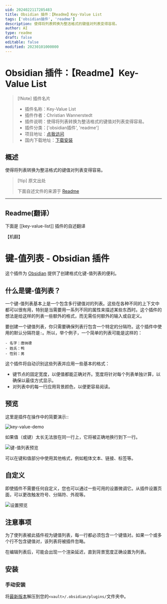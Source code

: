 ```yaml
---
uid: 2024022117285483
title: Obsidian 插件：【Readme】Key-Value List
tags: ['obsidian插件', 'readme']
description: 使得将列表转换为整洁格式的键值对列表变得容易。
author: AI
type: readme
draft: false
editable: false
modified: 20230101000000
---
```


# Obsidian 插件：【Readme】Key-Value List

> [!Note] 插件名片
> - 插件名称：Key-Value List
> - 插件作者：Christian Wannerstedt
> - 插件说明：使得将列表转换为整洁格式的键值对列表变得容易。
> - 插件分类：['obsidian插件', 'readme']
> - 项目地址：[点我访问](https://github.com/christianwannerstedt/obsidian-key-value-list)
> - 国内下载地址：[下载安装](https://pkmer.cn/products/plugin/pluginMarket/?key-value-list)

## 概述

使得将列表转换为整洁格式的键值对列表变得容易。



> [!tip] 原文出处
> 
>下面自述文件的来源于 [Readme](https://ghproxy.net/https://raw.githubusercontent.com/christianwannerstedt/obsidian-key-value-list/main/README.md)
> 

---

## Readme(翻译）

下面是 [[key-value-list]] 插件的自述翻译

【机翻】
# 键-值列表 - Obsidian 插件

这个插件为 [Obsidian](https://obsidian.md/) 提供了创建格式化键-值列表的便利。
## 什么是键-值列表？
一个键-值列表基本上是一个包含多行键值对的列表。这些在各种不同的上下文中都可以很有用，特别是当需要用一系列不同的属性来描述某些东西时。这个插件的想法是给这样的列表一些额外的格式，而无需任何额外的输入或自定义。

要创建一个键值列表，你只需要确保列表行包含一个特定的分隔符。这个插件中使用的默认分隔符是`:`。所以，举个例子，一个简单的列表可能是这样的：
```
- 名字：唐纳德
- 姓氏：鸭
- 性别：男
```

这个插件将自动识别这些列表并应用一些基本的格式：
- 键节点的固定宽度，以便值都能正确对齐。宽度将针对每个列表单独计算，以确保以最佳方式显示。
- 对列表中的每一行应用背景颜色，以便更容易阅读。
## 预览
这里是插件在操作中的简要演示::

![key-value-demo](https://cdn.pkmer.cn/covers/key-value-list_1_0.gif!pkmer)

如果值（或键）太长无法放在同一行上，它将被正确地换行到下一行。

![键-值列表预览](https://cdn.pkmer.cn/covers/key-value-list_1_1.png!pkmer)

可以在键和值部分中使用其他格式，例如粗体文本、链接、标签等。
## 自定义
即使插件不需要任何自定义，您也可以通过一些可用的设置微调它。从插件设置页面，可以更改触发符号、分隔符、外观等。

![设置预览](https://cdn.pkmer.cn/covers/key-value-list_1_2.png!pkmer)
## 注意事项
为了使列表被此插件视为键值列表，每一行都必须包含一个键值对。如果一个或多个行不包含键值对，该列表将被插件忽略。

在编辑列表后，可能会出现一个渲染延迟，直到背景宽度正确设置为列表。
## 安装
### 手动安装
将[最新版本](https://github.com/christianwannerstedt/obsidian-key-value-list/releases/latest)解压到您的`<vault>/.obsidian/plugins/`文件夹中。



